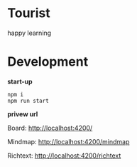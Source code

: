 # Tourist
happy learning

# Development
**start-up**

```
npm i
npm run start
```

**privew url**

Board: [http://localhost:4200/](http://localhost:4200/)

Mindmap: [http://localhost:4200/mindmap](http://localhost:4200/mindmap)

Richtext: [http://localhost:4200/richtext](http://localhost:4200/richtext)